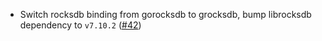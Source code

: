 - Switch rocksdb binding from gorocksdb to grocksdb, bump librocksdb dependency
  to `v7.10.2` ([\#42](https://github.com/aakash4dev/cometbft-db/pull/42))

